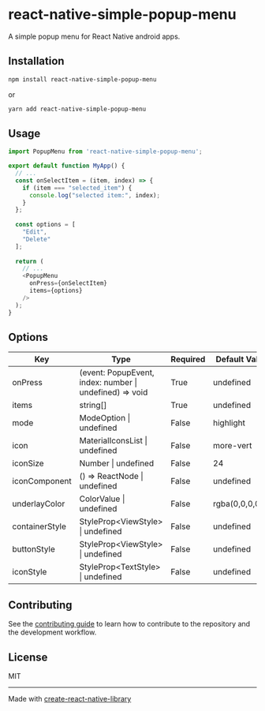 # react-native-simple-popup-menu

A simple popup menu for React Native android apps.

## Installation

```sh
npm install react-native-simple-popup-menu
```
or
```sh
yarn add react-native-simple-popup-menu
```

## Usage

```js
import PopupMenu from 'react-native-simple-popup-menu';

export default function MyApp() {
  // ...
  const onSelectItem = (item, index) => {
    if (item === "selected_item") {
      console.log("selected item:", index);
    }
  };
  
  const options = [
    "Edit",
    "Delete"
  ];
  
  return (
    // ...
    <PopupMenu
      onPress={onSelectItem}
      items={options}
    />
  );
}
```

## Options

| Key            | Type                                                      | Required | Default Value   |
|----------------|-----------------------------------------------------------|----------|-----------------|
| onPress        | (event: PopupEvent, index: number \| undefined) => void   | True     | undefined       |
| items          | string[]                                                  | True     | undefined       |
| mode           | ModeOption \| undefined                                   | False    | highlight       |
| icon           | MaterialIconsList \| undefined                            | False    | more-vert       |
| iconSize       | Number \| undefined                                       | False    | 24              |
| iconComponent  | () => ReactNode \| undefined                              | False    | undefined       |
| underlayColor  | ColorValue \| undefined                                   | False    | rgba(0,0,0,0.2) |
| containerStyle | StyleProp\<ViewStyle\> \| undefined                       | False    | undefined       |
| buttonStyle    | StyleProp\<ViewStyle\> \| undefined                       | False    | undefined       |
| iconStyle      | StyleProp\<TextStyle\> \| undefined                       | False    | undefined       |


## Contributing

See the [contributing guide](CONTRIBUTING.md) to learn how to contribute to the repository and the development workflow.

## License

MIT

---

Made with [create-react-native-library](https://github.com/callstack/react-native-builder-bob)
